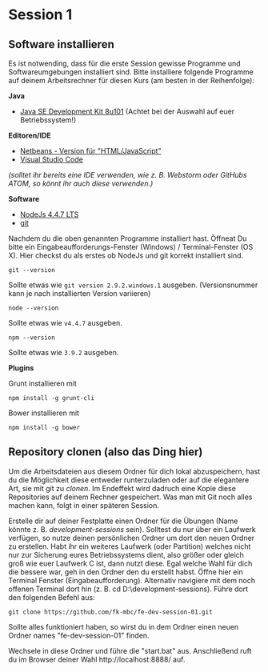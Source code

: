 # Session 1

## Software installieren
Es ist notwending, dass für die erste Session gewisse Programme und Softwareumgebungen installiert 
sind. Bitte installiere folgende Programme auf deinem Arbeitsrechner für diesen Kurs (am besten in der Reihenfolge):

**Java**
- [Java SE Development Kit 8u101](http://www.oracle.com/technetwork/java/javase/downloads/jdk8-downloads-2133151.html) (Achtet bei der Auswahl auf euer Betriebssystem!)

**Editoren/IDE**
- [Netbeans - Version für "HTML/JavaScript"](https://netbeans.org/downloads/index.html)
- [Visual Studio Code](https://code.visualstudio.com/)

*(solltet ihr bereits eine IDE verwenden, wie z. B. Webstorm oder GitHubs ATOM, so könnt ihr auch diese verwenden.)*

**Software**
- [NodeJs 4.4.7 LTS](https://nodejs.org/en/)
- [git](https://git-scm.com/)

Nachdem du die oben genannten Programme installiert hast. Öffneat Du bitte ein Eingabeaufforderungs-Fenster (Windows) 
/ Terminal-Fenster (OS X). Hier checkst du als erstes ob NodeJs und git korrekt installiert sind.

```shell
git --version
```
Sollte etwas wie `git version 2.9.2.windows.1` ausgeben. (Versionsnummer kann je nach installierten Version variieren)

```shell
node --version
```
Sollte etwas wie `v4.4.7` ausgeben.

```shell
npm --version
```
Sollte etwas wie `3.9.2` ausgeben.

**Plugins**

Grunt installieren mit

```shell
npm install -g grunt-cli
```

Bower installieren mit

```shell
npm install -g bower
```

## Repository clonen (also das Ding hier)
Um die Arbeitsdateien aus diesem Ordner für dich lokal abzuspeichern, hast du die Möglichkeit diese entweder runterzuladen oder 
auf die elegantere Art, sie mit git zu *clonen*. Im Endeffekt wird dadruch eine Kopie diese Repositories auf deinem Rechner gespeichert.
Was man mit Git noch alles machen kann, folgt in einer späteren Session.

Erstelle dir auf deiner Festplatte einen Ordner für die Übungen (Name könnte z. B. *development-sessions* sein). Solltest du nur 
über ein Laufwerk verfügen, so nutze deinen persönlichen Ordner um dort den neuen Ordner zu erstellen. Habt ihr ein weiteres 
Laufwerk (oder Partition) welches nicht nur zur Sicherung eures Betriebssystems dient, also größer oder gleich groß wie euer 
Laufwerk C ist, dann nutzt diese. Egal welche Wahl für dich die bessere war, geh in den Ordner den du erstellt habst. Öffne 
hier ein Terminal Fenster (Eingabeaufforderung). Alternativ navigiere mit dem noch offenen Terminal dort hin 
(z. B. cd D:\development-sessions). Führe dort den folgenden Befehl aus:

```shell
git clone https://github.com/fk-mbc/fe-dev-session-01.git
```

Sollte alles funktioniert haben, so wirst du in dem Ordner einen neuen Ordner names "fe-dev-session-01" finden.

Wechsele in diese Ordner und führe die "start.bat" aus. Anschließend ruft du im Browser deiner Wahl http://localhost:8888/ auf.